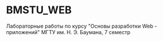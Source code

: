 # BMSTU_WEB
Лабораторные работы по курсу "Основы разработки Web - приложений" МГТУ им. Н. Э. Баумана, 7 семестр
